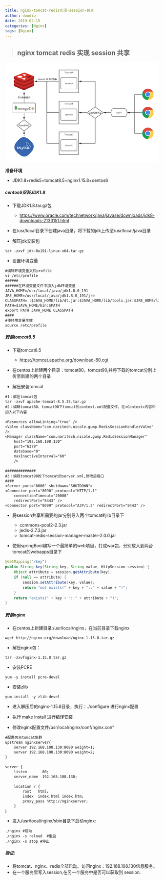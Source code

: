```yaml
---
title: nginx-tomcat-redis实现-session-共享
author: doudio
date: 2019-02-15
categories: [Nginx]
tags: [Nginx]
---
```


> ## nginx tomcat redis 实现 session 共享

![](https://raw.githubusercontent.com/doudio/note/master/Nginx/img/nginx-tomcat-redis.png)

**准备环境**

* JDK1.8+redis5+tomcat8.5+nginx1.15.8+centos6

##### centos6安装JDK1.8

* 下载JDK1.8.tar.gz包

  * https://www.oracle.com/technetwork/java/javase/downloads/jdk8-downloads-2133151.html

* 在/usr/local目录下创建java目录，将下载的jdk上传至/usr/local/java目录

* 解压jdk安装包

```shell
tar -zxvf jdk-8u191-linux-x64.tar.gz
```

* 设置环境变量

```shell
#编辑环境变量文件profile
vi /etc/profile
######
######在环境变量文件中加入jdk环境变量
JAVA_HOME=/usr/local/java/jdk1.8.0_191
JRE_HOME=/usr/local/java/jdk1.8.0_191/jre
CLASSPATH=.:$JAVA_HOME/lib/dt.jar:$JAVA_HOME/lib/tools.jar:$JRE_HOME/lib
PATH=$JAVA_HOME/bin:$PATH
export PATH JAVA_HOME CLASSPATH
####
#使环境变量生效
source /etc/profile
```

##### 安装tomcat8.5

* 下载tomcat8.5

  * https://tomcat.apache.org/download-80.cgi

* 在centos上新建两个目录：tomcat80，tomcat90,并将下载的tomcat分别上传至新建的两个目录

* 解压安装tomcat

```shell
#1：解压tomcat包
tar -zxvf apache-tomcat-8.5.35.tar.gz
#2：编辑tomcat80、tomcat90下tomcat的context.xml配置文件，在<Context>内容中加入以下内容

<Resources allowLinking="true" />
<Valve className="com.naritech.nicole.gump.RedisSessionHandlerValve" />
<Manager className="com.naritech.nicole.gump.RedisSessionManager"
    host="192.168.108.130"
    port="6379"
    database="0"
    maxInactiveInterval="60"
	/>

##############
#3：编辑tomcat90的下tomcat的server.xml,修改启端口
####
<Server port="8006" shutdown="SHUTDOWN">
<Connector port="8090" protocol="HTTP/1.1"
    connectionTimeout="20000"
    redirectPort="8443" />
<Connector port="8099" protocol="AJP/1.3" redirectPort="8443" />
```

* 将session共享所需要的jar分别导入两个tomcat的lib目录下

  * commons-pool2-2.3.jar
  * jedis-2.7.3.jar
  * tomcat-redis-session-manager-master-2.0.0.jar

* 使用springBoot编写一个最简单的web项目，打成war包，分别放入到两台tomcat的webapps目录下

```java
@GetMapping("/key")
public String key(String key, String value, HttpSession session) {
    Object attribute = session.getAttribute(key);
    if (null == attribute) {
        session.setAttribute(key, value);
        return "not exists(" + key + "::" + value + ")";
    }
    return "exists(" + key + "::" + attribute + ")";
}
```

##### 安装nginx

* 在centos上新建目录:/usr/local/nginx，在当前目录下载nginx

```shell
wget http://nginx.org/download/nginx-1.15.8.tar.gz
```

* 解压nginx包：

```shell
tar -zxvfnginx-1.15.8.tar.gz
```

* 安装PCRE

```shell
yum -y install pcre-devel
```

* 安装zlib

```shell
yum install -y zlib-devel
```

* 进入解压后的nginx-1.15.8目录，执行：./configure 进行nginx配置

* 执行 make install 进行编译安装

* 修改nginx配置文件/usr/local/nginx/conf/nginx.conf

```shell
#配置两台tomcat集群
upstream nginxserver{
    server 192.168.108.130:8080 weight=1;
    server 192.168.108.130:8090 weight=2;
}

server {
    listen       80;
    server_name  192.168.108.130;

    location / {
        root   html;
        index  index.html index.htm;
        proxy_pass http://nginxserver;
    }
｝
```

* 进入/usr/local/nginx/sbin目录下启动nginx:

```shell
./nginx #启动
./nginx -s reload  #重启
./nginx -s stop	#停止
```


##### 验证: 

* 将tomcat、nginx、redis全部启动。访问nginx：192.168.108.130信息服务。
* 在一个服务里写入session,在另一个服务中是否可以获取到 session.